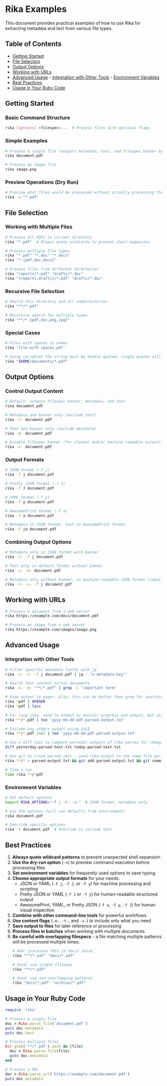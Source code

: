# Rika Examples

This document provides practical examples of how to use Rika for extracting metadata and text from various file types.

## Table of Contents
- [Getting Started](#getting-started)
- [File Selection](#file-selection)
- [Output Options](#output-options)
- [Working with URLs](#working-with-urls)
- [Advanced Usage](#advanced-usage)
      - [Integration with Other Tools](#integration-with-other-tools)
      - [Environment Variables](#environment-variables)
- [Best Practices](#best-practices)
- [Usage in Your Ruby Code](#usage-in-your-ruby-code)

## Getting Started

### Basic Command Structure
```bash
rika [options] <filespec>...  # Process files with optional flags
```

### Simple Examples
```bash
# Process a single file (outputs metadata, text, and filespec banner by default)
rika document.pdf

# Process an image file
rika image.png
```

### Preview Operations (Dry Run)
```bash
# Preview what files would be processed without actually processing them
rika -n "*.pdf"
```

## File Selection

### Working with Multiple Files
```bash
# Process all PDFs in current directory
rika "*.pdf"  # Always quote wildcards to prevent shell expansion

# Process multiple file types
rika "*.pdf" "*.doc" "*.docx"
rika "*.{pdf,doc,docx}"

# Process files from different directories
rika "reports/*.pdf" "drafts/*.doc"
rika "{reports,drafts}/*.pdf" "drafts/*.doc"

```

### Recursive File Selection
```bash
# Search this directory and all subdirectories
rika "**/*.pdf"  

# Recursive search for multiple types
rika "**/*.{pdf,doc,png,jpg}"
```

### Special Cases
```bash
# Files with spaces in names
rika 'file with spaces.pdf'

# Using variables the string must be double quoted; single quotes will suppress variable expansion
rika "$HOME/documents/*.pdf"
```

## Output Options

### Control Output Content
```bash
# Default: outputs filespec banner, metadata, and text
rika document.pdf

# Metadata and banner only (exclude text)
rika -t- document.pdf

# Text and banner only (exclude metadata)
rika -m- document.pdf

# Disable filespec banner (for cleaner and/or machine readable output)
rika -s- document.pdf
```

### Output Formats
```bash
# JSON format (-f j)
rika -f j document.pdf

# Pretty JSON format (-f J)
rika -f J document.pdf

# YAML format (-f y)
rika -f y document.pdf

# AwesomePrint format (-f a)
rika -f a document.pdf

# Metadata in JSON format, text in AwesomePrint format
rika -f ja document.pdf
```

### Combining Output Options
```bash
# Metadata only in JSON format with banner
rika -t- -f j document.pdf

# Text only in default format without banner
rika -s- -m- document.pdf

# Metadata only without banner, in machine-readable JSON format (ideal for scripting)
rika -t- -s- -f j document.pdf
```

## Working with URLs

```bash
# Process a document from a web server
rika https://example.com/docs/document.pdf

# Process an image from a web server
rika https://example.com/images/image.png
```

## Advanced Usage

### Integration with Other Tools

```bash
# Filter specific metadata fields with jq
rika -s- -t- -f j document.pdf | jq '."a-metadata-key"'

# Search text content across documents
rika -s- -m- "**/*.pdf" | grep -i "important term"

# View output in pager. Also, this can be better than grep for searching a term
rika *pdf | $PAGER
rika *pdf | less

# For long jobs, send to stdout to monitor progress and output, but also save to a file
rika **/*.pdf | tee 'yyyy-mm-dd-pdf-parsed-output.txt'

# Include any stderr output using 2>&1
rika **/*.pdf 2>&1 | tee 'yyyy-mm-dd-pdf-parsed-output.txt'

# Use a diff tool to compare periodic outputs of rika parses for changing data sets
diff yesterday-parsed-text.txt today-parsed-text.txt

# Use git to track parsed text - send rika output to the same file periodically and commit it to git
rika **/* > parsed-output.txt && git add parsed-output.txt && git commit -m "Parse of $(date)" && git push origin main 

# Time a run
time rika **/*pdf
```

### Environment Variables

```bash
# Set default options
export RIKA_OPTIONS="-f j -t- -s-"  # JSON format, metadata only

# Use the options (will use defaults from environment)
rika document.pdf

# Override specific options
rika -t document.pdf  # Override to include text
```

## Best Practices

1. **Always quote wildcard patterns** to prevent unexpected shell expansion
2. **Use the dry-run option** (`-n`) to preview command execution before processing files
3. **Set environment variables** for frequently used options to save typing
4. **Choose appropriate output formats** for your needs:
      - JSON or YAML (`-f j`, `-f J`, or `-f y`) for machine processing and scripting
      - Pretty JSON or YAML (`-f J` or `-f y`) for human-readable structured output
      - AwesomePrint, YAML, or Pretty JSON (`-f a`, `-f y`, `-f J`) for human visual inspection
5. **Combine with other command-line tools** for powerful workflows
6. **Use content flags** (`-m-`, `-t-`, and `-s-`) to include only what you need
7. **Save output to files** for later reference or processing
8. **Process files in batches** when working with multiple documents
9. **Be careful with overlapping filespecs** - a file matching multiple patterns will be processed multiple times:
   ```bash
   # Bad: processes PDFs in docs/ twice
   rika "**/*.pdf" "docs/*.pdf"
   
   # Good: use single filespec
   rika "**/*.pdf"
   
   # Good: use non-overlapping patterns
   rika "docs/*.pdf" "archive/*.pdf"
   ```

## Usage in Your Ruby Code

```ruby
require 'rika'

# Process a single file
doc = Rika.parse_file('document.pdf')
puts doc.metadata
puts doc.text

# Process multiple files
Dir.glob('**/*.pdf').each do |file|
  doc = Rika.parse_file(file)
  puts doc.metadata
end

# Process a URL
doc = Rika.parse_url('https://example.com/document.pdf')
puts doc.metadata
```